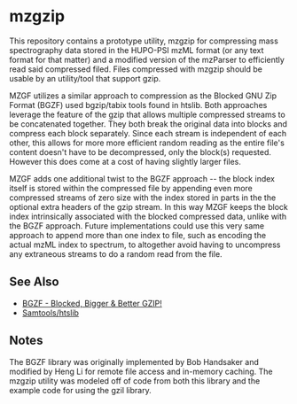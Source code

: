 # mzgzip

This repository contains a prototype utility, mzgzip for compressing mass spectrography data stored in the HUPO-PSI mzML format (or any text format for that matter) and a modified version of the mzParser to efficiently read said compressed filed.  Files compressed with mzgzip should be usable by an utility/tool that support gzip.

MZGF utilizes a similar approach to compression as the Blocked GNU Zip Format (BGZF) used bgzip/tabix tools found in htslib.  Both approaches leverage the feature of the gzip that allows multiple compressed streams to be concatenated together.  They both break the original data into blocks and compress each block separately.  Since each stream is independent of each other, this allows for more more efficient random reading as the entire file's content doesn't have to be decompressed, only the block(s) requested.  However this does come at a cost of having slightly larger files. 

MZGF adds one additional twist to the BGZF approach -- the block index itself is stored within the compressed file by appending even more compressed streams of zero size with the index stored in parts in the the optional extra headers of the gzip stream.  In this way MZGF keeps the block index intrinsically associated with the blocked compressed data, unlike with the BGZF approach.  Future implementations could use this very same approach to append more than one index to file, such as encoding the actual mzML index to spectrum, to altogether avoid having to uncompress any extraneous streams to do a random read from the file.

## See Also

* [BGZF - Blocked, Bigger & Better GZIP!](http://blastedbio.blogspot.com/2011/11/bgzf-blocked-bigger-better-gzip.html)
* [Samtools/htslib](http://www.htslib.org/doc/tabix.html)

## Notes

The BGZF library was originally implemented by Bob Handsaker and modified by Heng Li for remote file access and in-memory caching.  The mzgzip utility was modeled off of code from both this library and the example code for using the gzil
library.
